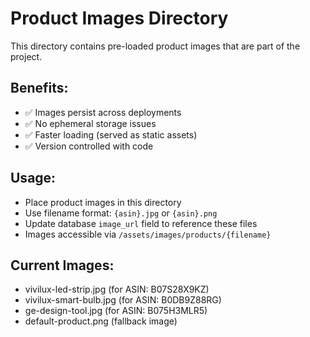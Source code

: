 # Product Images Directory

This directory contains pre-loaded product images that are part of the project.

## Benefits:
- ✅ Images persist across deployments
- ✅ No ephemeral storage issues
- ✅ Faster loading (served as static assets)
- ✅ Version controlled with code

## Usage:
- Place product images in this directory
- Use filename format: `{asin}.jpg` or `{asin}.png`
- Update database `image_url` field to reference these files
- Images accessible via `/assets/images/products/{filename}`

## Current Images:
- vivilux-led-strip.jpg (for ASIN: B07S28X9KZ)
- vivilux-smart-bulb.jpg (for ASIN: B0DB9Z88RG)  
- ge-design-tool.jpg (for ASIN: B075H3MLR5)
- default-product.png (fallback image)
